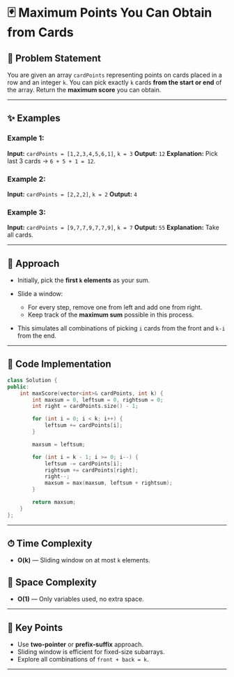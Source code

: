 
# 🃏 Maximum Points You Can Obtain from Cards

## 📝 Problem Statement

You are given an array `cardPoints` representing points on cards placed in a row and an integer `k`.
You can pick exactly `k` cards **from the start or end** of the array.
Return the **maximum score** you can obtain.

---

## ✨ Examples

### Example 1:

**Input:** `cardPoints = [1,2,3,4,5,6,1]`, `k = 3`
**Output:** `12`
**Explanation:** Pick last 3 cards → `6 + 5 + 1 = 12`.

### Example 2:

**Input:** `cardPoints = [2,2,2]`, `k = 2`
**Output:** `4`

### Example 3:

**Input:** `cardPoints = [9,7,7,9,7,7,9]`, `k = 7`
**Output:** `55`
**Explanation:** Take all cards.

---

## 🚀 Approach

* Initially, pick the **first `k` elements** as your sum.
* Slide a window:

  * For every step, remove one from left and add one from right.
  * Keep track of the **maximum sum** possible in this process.
* This simulates all combinations of picking `i` cards from the front and `k-i` from the end.

---

## 🔢 Code Implementation

```cpp
class Solution {
public:
    int maxScore(vector<int>& cardPoints, int k) {
        int maxsum = 0, leftsum = 0, rightsum = 0;
        int right = cardPoints.size() - 1;

        for (int i = 0; i < k; i++) {
            leftsum += cardPoints[i];
        }

        maxsum = leftsum;

        for (int i = k - 1; i >= 0; i--) {
            leftsum -= cardPoints[i];
            rightsum += cardPoints[right];
            right--;
            maxsum = max(maxsum, leftsum + rightsum);
        }

        return maxsum;
    }
};
```

---

## ⏱ Time Complexity

* **O(k)** — Sliding window on at most `k` elements.

## 💾 Space Complexity

* **O(1)** — Only variables used, no extra space.

---

## 🌟 Key Points

* Use **two-pointer** or **prefix-suffix** approach.
* Sliding window is efficient for fixed-size subarrays.
* Explore all combinations of `front + back = k`.

---

